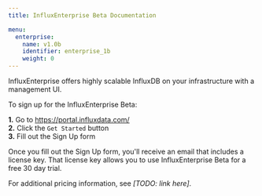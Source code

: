 ```yaml
---
title: InfluxEnterprise Beta Documentation

menu:
  enterprise:
    name: v1.0b
    identifier: enterprise_1b
    weight: 0
---
```


InfluxEnterprise offers highly scalable InfluxDB on your infrastructure with a
management UI.

To sign up for the InfluxEnterprise Beta:

**1.** Go to https://portal.influxdata.com/  
**2.** Click the `Get Started` button  
**3.** Fill out the Sign Up form

Once you fill out the Sign Up form, you'll receive an email that includes a
license key.
That license key allows you to use InfluxEnterprise Beta for a free 30
day trial.

For additional pricing information, see *[TODO: link here]*.
